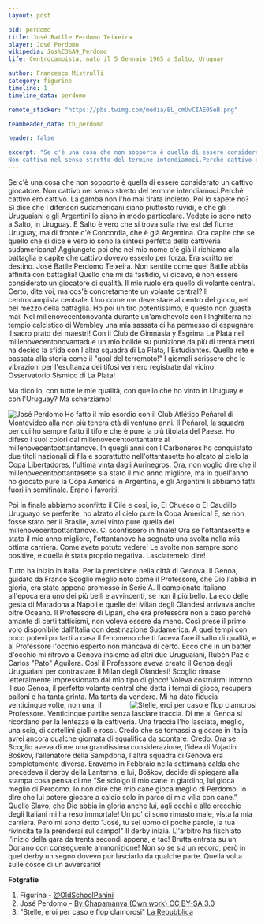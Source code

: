 ```yaml
---
layout: post

pid: perdomo
title: José Batlle Perdomo Teixeira
player: José Perdomo
wikipedia: Jos%C3%A9_Perdomo
life: Centrocampista, nato il 5 Gennaio 1965 a Salto, Uruguay

author: Francesco Mistrulli
category: figurine
timeline: 1
timeline_data: perdomo

remote_sticker: "https://pbs.twimg.com/media/BL_cmUvCIAE0SeB.png"

teamheader_data: th_perdomo

header: false

excerpt: "Se c'è una cosa che non sopporto è quella di essere considerato un cattivo giocatore. 
Non cattivo nel senso stretto del termine intendiamoci.Perché cattivo ero cattivo. La gamba non l'ho mai tirata indietro."
---
```

Se c'è una cosa che non sopporto è quella di essere considerato un cattivo giocatore. 
Non cattivo nel senso stretto del termine intendiamoci.Perché cattivo ero cattivo. La gamba non l'ho mai tirata indietro. Poi lo sapete no? Si dice che I difensori sudamericani siano piuttosto ruvidi, e che gli Uruguaiani e gli Argentini lo siano in modo particolare. Vedete io sono nato a Salto, in Uruguay.
E Salto è vero che si trova sulla riva est del fiume Uruguay, ma di fronte c'è Concordia, che è già Argentina. Ora capite che se quello che si dice è vero io sono la sintesi perfetta della cattiveria sudamericana! Aggiungete poi che nel mio nome c'è già il richiamo alla battaglia e capite che cattivo dovevo esserlo per forza. Era scritto nel destino. José Batlle Perdomo Teixeira. Non sentite come quel Batlle abbia affinità con battaglia!
Quello che mi da fastidio, vi dicevo, è non essere considerato un giocatore di qualità. Il mio ruolo era quello di volante central. Certo, dite voi, ma cos'è concretamente un volante central? Il centrocampista centrale. Uno come me deve stare al centro del gioco, nel bel mezzo della battaglia. Ho poi un tiro potentissimo, e questo non guasta mai! Nel millenovecentonovanta durante un'amichevole con l'Inghilterra nel tempio calcistico di Wembley una mia sassata ci ha permesso di espugnare il sacro prato dei maestri! Con il Club de Gimnasia y Esgrima La Plata nel millenovecentonovantadue un mio bolide su punizione da più di trenta metri ha deciso la sfida con l'altra squadra di La Plata, l'Estudiantes. Quella rete è passata alla storia come il "goal del terremoto!" I giornali scrissero che le vibrazioni per l'esultanza dei tifosi vennero registrate dal vicino Osservatorio Sismico di La Plata! 

Ma dico io, con tutte le mie qualità, con quello che ho vinto in Uruguay e con  l'Uruguay? Ma scherziamo! 


<img class="responsive-img border margin-1em w40" src="http://upload.wikimedia.org/wikipedia/commons/a/a7/Jos%C3%A9_Perdomo.jpg" alt="José Perdomo" align="left">Ho fatto il mio esordio con il Club Atlético Peñarol di Montevideo alla non più tenera età di ventuno anni. Il Peñarol, la squadra per cui ho sempre fatto il tifo e che è pure la più titolata del Paese. Ho difeso i suoi colori dal millenovecentoottantatre al millenovecentoottantanove. In quegli anni con I Carboneros ho conquistato due titoli nazionali di fila e soprattutto nell'ottantasette ho alzato al cielo la Copa Libertadores, l'ultima vinta dagli Aurinegros. Ora, non voglio dire che il millenovecentoottantasette sia stato il mio anno migliore, ma in quell'anno ho giocato pure la Copa America in Argentina, e gli Argentini li abbiamo fatti fuori in semifinale. Erano i favoriti!   

Poi in finale abbiamo sconfitto il Cile e così, io, El Chueco o El Caudillo Uruguayo se preferite, ho alzato al cielo pure la Copa America! E, se non fosse stato per il Brasile, avrei vinto pure quella del millenovecentoottantanove. Ci sconfissero in finale!
Ora se l'ottantasette è stato il mio anno migliore, l'ottantanove ha segnato una svolta nella mia ottima carriera. Come avete potuto vedere! Le svolte non sempre sono positive, e quella è stata proprio negativa. Lasciatemelo dire!

Tutto ha inizio in Italia. Per la precisione nella città di Genova. 
Il Genoa, guidato da Franco Scoglio meglio noto come il Professore, che Dio l'abbia in gloria, era stato appena promosso in Serie A. Il campionato Italiano all'epoca era uno dei più belli e avvincenti, se non il più bello. La eco delle gesta di Maradona a Napoli e quelle del Milan degli Olandesi arrivava anche oltre Oceano. Il Professore di Lipari, che era professore non a caso perché amante di certi tatticismi, non voleva essere da meno. Così prese il primo volo disponibile dall'Italia con destinazione Sudamerica. A quei tempi con poco potevi portarti a casa il fenomeno che ti faceva fare il salto di qualità, e al Professore l'occhio esperto non mancava di certo. Ecco che in un batter d'occhio mi ritrovo a Genova insieme ad altri due Uruguaiani, Rubén Paz e Carlos "Pato" Aguilera. 
Così il Professore aveva creato il Genoa degli Uruguaiani per contrastare il Milan degli Olandesi! 
Scoglio rimase letteralmente impressionato dal mio tipo di gioco! Voleva costruirmi intorno il suo Genoa, il perfetto volante central che detta i tempi di gioco, recupera palloni e ha tanta grinta. Ma tanta da vendere.
<img class="responsive-img border margin-1em w40" src="http://genova.repubblica.it/images/2010/12/14/171310698-eae3d809-1bb5-4a18-81d8-bfada394cba9.jpg" alt="Stelle, eroi per caso e flop clamorosi" title="Stelle, eroi per caso e flop clamorosi" align="right">
Mi ha dato fiducia venticinque volte, non una, il Professore. Venticinque partite senza lasciare traccia. Di me al Genoa si ricordano per la lentezza e la cattiveria. Una traccia l'ho lasciata, meglio, una scia, di cartellini gialli e rossi. Credo che se tornassi a giocare in Italia avrei ancora qualche giornata di squalifica da scontare. Credo.
Ora se Scoglio aveva di me una grandissima considerazione, l'idea di Vujadin Boškov, l’allenatore della Sampdoria, l'altra squadra di Genova era completamente diversa. Eravamo in Febbraio nella settimana calda che precedeva il derby della Lanterna, e lui, Boškov, decide di spiegare alla stampa cosa pensa di me “Se sciolgo il mio cane in giardino, lui gioca meglio di Perdomo. Io non dire che mio cane gioca meglio di Perdomo. Io dire che lui potere giocare a calcio solo in parco di mia villa con cane.” 
Quello Slavo, che Dio abbia in gloria anche lui, agli occhi e alle orecchie degli Italiani mi ha reso immortale!
Un po' ci sono rimasto male, vista la mia carriera. Però mi sono detto "José, tu sei uomo di poche parole, la tua rivincita te la prenderai sul campo!" 
Il derby inizia. L''arbitro ha fischiato l'inizio della gara da trenta secondi appena, e tac! Brutta entrata su un Doriano con conseguente ammonizione! 
Non so se sia un record, però in quel derby un segno dovevo pur lasciarlo da qualche parte. Quella volta sulle cosce di un avversario!

<div class="post-disclaimer">
<b>Fotgrafie</b><br/>
<ol>
	<li>Figurina - <a href="https://twitter.com/oldschoolpanini/status/342234647658373120" target="_blank">@OldSchoolPanini</a></li>
	<li>José Perdomo - <a title="By Chapamanya (Own work) [CC BY-SA 3.0 (http://creativecommons.org/licenses/by-sa/3.0)], via Wikimedia Commons" href="http://commons.wikimedia.org/wiki/File%3AJos%C3%A9_Perdomo.jpg" target="_blank">By Chapamanya (Own work) CC BY-SA 3.0</a></li>
	<li>"Stelle, eroi per caso e flop clamorosi" <a href="http://genova.repubblica.it/sport/2010/12/14/foto/stelle_e_eroi_per_un_giorno-10197735/8/" target="_blank">La Repubblica</a></li>
	</li>
</ol>
</div>

<script>
    var th_perdomo={
        colors:["#DA2A36","#00295B"],
        sentence:"“...se sciolgo il mio cane in giardino, lui gioca meglio di Perdomo...”<br/><i>Vujadin Boškov</i>"
    }

    var perdomo=[
                    {
                        type:"birth",
                        category:"event",
                        timestamps:[new Date(1965,1-1,5)],
                        text:{
                            body:"Il 15 Gennaio 1965, nasce a Salto, Uruguay, José Batlle Perdomo Teixeira.",
                            link:null
                        }
                    },
                    {
                        type:"club",
                        category:"range",
                        timestamps:[1983,1989],
                        team:"Peñarol",
                        text:{
                            body:"Dal 1983 al 1989 gioca in Uruguay nel Peñarol.",
                            link:null
                        }
                    },
                    {
                        type:"club",
                        category:"range",
                        timestamps:[1989,1990],
                        team:"Genoa",
                        text:{
                            body:"Nel 1989 si trasferisce in Italia, nel Genoa alla corte di Franco Scoglio. Gioca 25 partite, senza segnare...",
                            link:null
                        }
                    },
                    {
                        type:"club",
                        category:"range",
                        timestamps:[1990,1991],
                        team:"Real Betis",
                        text:{
                            body:"Nel 1990, dopo una breve apparizione nel Coventry (4 partite), si trasferisce in Spagna per giocare nel Real Betis. Dove gioca 6 partite e segna una rete.",
                            link:null
                        }
                    },
                    {
                        type:"club",
                        category:"range",
                        timestamps:[1991,1993],
                        team:"Gimnasia",
                        text:{
                            body:"Dalla Spagna vola direttamente in Argentina per giocare nel Gimnasia y Esgrima La Plata.",
                            link:null
                        }
                    },
                    {
                        type:"club",
                        category:"range",
                        timestamps:[1993,1995],
                        team:"Peñarol",
                        text:{
                            body:"Nel 1993 torna a giocare in Uruguay per il Peñarol, dove colleziona 12 presenze.",
                            link:null
                        }
                    },
                    {
                        type:"club",
                        category:"range",
                        timestamps:[1995,1996],
                        team:"Basáñez",
                        text:{
                            body:"Dall'Ottobre del 1995 gioca nel Basáñez.",
                            link:null
                        }
                    },
                    {
                        type:"national",
                        timestamps:[1987,1990],
                        team:"Uruguay",
                        apps:27,
                        goals:2
                    },
                    {
			            type:"trainer",
			            category:"range",
			            timestamps:[2000,2001],
			            team:"Villa Española",
			            text:{
			                
			                body:"Nel 2000 inizia la carriera di allenatore, diventando il manager della squadra uruguaiana di Montevideo, Villa Española (Club Social y Deportivo Villa Española)",
			                link:null
			            }
			        },
			        {
			            type:"trainer",
			            category:"range",
			            timestamps:[2002,2003],
			            team:"Tacuarembó F.C.",
			            text:{
			                
			                body:"Nel 2002 diventa allenatore del Tacuarembó F.C.",
			                link:null
			            }
			        },
                    {
                        type:"cup",
                        category:"event",
                        timestamps:[new Date(1992,4-1,5),new Date(1992,4-1,5)],
                        cup:"GOL DEL TERREMOTO",
                        team:"Uruguay",
                        text:{
                            body:"Durante la stagione 1991-92 nel Gimnasia, José Perdomo segna il gol più famoso della sua carriera: un calcio di punizione da oltre trenta metri che decise il 5 aprile 1992 la sfida con l'Estudiantes: la rete è passata alla storia come il <i>gol del terremoto</i>, in quanto riportarono i giornali che le vibrazioni per l'esultanza dei tifosi vennero registrate dal vicino Osservatorio di La Plata.",
                            link:"http://www.futbolprimera.es/2013/09/27/el-gol-que-desencadeno-un-terremoto"
                        }
                    },
			        {
                        type:"cup",
                        category:"event",
                        timestamps:[new Date(1987,11-1,1),new Date(1987,11-1,1)],
                        cup:"COPA AMERICA",
                        team:"Uruguay",
                        text:{
                            body:"Nel 1987 vince con la nazionale Uruguaiana la Copa América, battendo in finale il Cile."
                        }
                    },
			        {
                        type:"cup",
                        category:"event",
                        timestamps:[new Date(1987,3-1,1),new Date(1987,3-1,1)],
                        cup:"COPA LIBERTADORES",
                        team:"Peñarol",
                        text:{
                            body:"Dopo aver vinto per due volte il Campionato dell'Uruguay (1985 e 1986), nel 1987 vince la Copa Libertadores con il Peñarol."
                        }
                    }/*,
                    {
                        type:"history",
                        category:"event",
                        timestamps:[new Date(1974,4-1,25)],
                        text:{
                            
                            body:"<b>La Rivoluzione dei Garofani</b><br/>Colpo di Stato incruento attuato nel 1974 da militari dell'ala progressista delle forze armate del Portogallo che pose fine al lungo regime autoritario fondato da António Salazar e che portò al ripristino della democrazia nel Paese dopo due anni di transizione tormentati da aspre lotte politiche.",
                            link:"http://it.wikipedia.org/wiki/Rivoluzione_dei_garofani"
                        }
                    }*/
                    
                ];
</script>